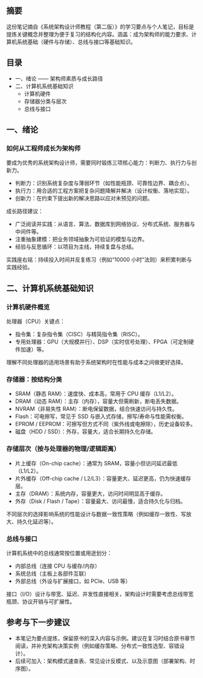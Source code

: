 ## 摘要

这份笔记摘自《系统架构设计师教程（第二版）》的学习要点与个人笔记，目标是提炼关键概念并整理为便于复习的结构化内容。涵盖：成为架构师的能力要求、计算机系统基础（硬件与存储）、总线与接口等基础知识。

## 目录

- 一、绪论 —— 架构师素质与成长路径
- 二、计算机系统基础知识
    - 计算机硬件
    - 存储器分类与层次
    - 总线与接口

## 一、绪论

### 如何从工程师成长为架构师

要成为优秀的系统架构设计师，需要同时锻炼三项核心能力：判断力、执行力与创新力。

- 判断力：识别系统复杂度与薄弱环节（如性能瓶颈、可靠性边界、耦合点）。
- 执行力：用合适的工程方案把复杂问题降解并解决（设计权衡、落地实现）。
- 创新力：在约束下提出新的解决思路以应对未预见的问题。

成长路径建议：

- 广泛阅读并实践：从语言、算法、数据库到网络协议、分布式系统、服务器与中间件等。 
- 注重抽象建模：把业务领域抽象为可验证的模型与边界。 
- 经验与反思循环：以项目为主线，持续复盘与总结。

实践座右铭：持续投入时间并反复练习（例如“10000 小时”法则）来积累判断与实践经验。

## 二、计算机系统基础知识

### 计算机硬件概览

处理器（CPU）关键点：

- 指令集：复杂指令集（CISC）与精简指令集（RISC）。
- 专用处理器：GPU（大规模并行）、DSP（实时信号处理）、FPGA（可定制硬件加速）等。

理解不同处理器的适用场景有助于系统架构时在性能与成本之间做更好选择。

### 存储器：按结构分类

- SRAM（静态 RAM）：速度快、成本高，常用于 CPU 缓存（L1/L2）。
- DRAM（动态 RAM）：主存（内存），容量大但需刷新，断电丢失数据。
- NVRAM（非易失性 RAM）：断电保留数据，结合快速访问与持久性。 
- Flash：可电擦写，常见于 SSD 与嵌入式存储，擦写/寿命与性能需权衡。 
- EPROM / EEPROM：可擦写但方式不同（紫外线或电擦除），历史设备较多。
- 磁盘（HDD / SSD）：外存，容量大，适合长期持久化存储。

### 存储层次（按与处理器的物理/逻辑距离）

- 片上缓存（On-chip cache）：通常为 SRAM，容量小但访问延迟最低（L1/L2）。
- 片外缓存（Off-chip cache / L2/L3）：容量更大、延迟更高，仍为快速缓存层。
- 主存（DRAM）：系统内存，容量更大，访问时间明显高于缓存。
- 外存（Disk / Flash / Tape）：容量最大、访问最慢，适合持久化与归档。

不同层次的选择影响系统的性能设计与数据一致性策略（例如缓存一致性、写放大、持久化延迟等）。

### 总线与接口

计算机系统中的总线通常按位置或用途划分：

- 内部总线（连接 CPU 与缓存/内存）
- 系统总线（主板上各部件互联）
- 外部总线（外设与扩展接口，如 PCIe、USB 等）

接口（I/O）设计与带宽、延迟、并发性直接相关，架构设计时需要考虑总线带宽瓶颈、协议开销与可扩展性。

## 参考与下一步建议

- 本笔记为要点提炼，保留原书的深入内容与示例。建议在复习时结合原书章节阅读，并补充架构决策实例（例如缓存策略、分布式一致性选型、容错设计）。
- 后续可加入：架构模式速查表、常见设计反模式、以及示意图（部署架构、时序图）。
